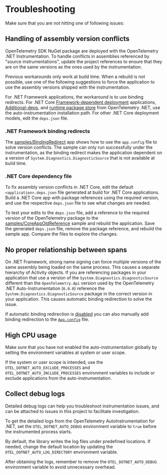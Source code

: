 # Troubleshooting

Make sure that you are not hitting one of following issues:

## Handling of assembly version conflicts

OpenTelemetry SDK NuGet package are deployed with the OpenTelemetry .NET Instrumentation.
To handle conflicts in assemblies referenced by "source instrumentations", update the project 
references to ensure that they are on the same versions as the ones used by the instrumentation.

Previous workarounds only work at build time. When a rebuild is not possible, use one of the
following suggestions to force the application to use the assembly versions shipped with the 
instrumentation.

For .NET Framework applications, the workaround is to use binding redirects. For .NET Core
[Framework-dependent deployment](https://docs.microsoft.com/en-us/dotnet/core/deploying/deploy-with-vs?tabs=vs156#framework-dependent-deployment)
applications,
[Additional-deps](https://github.com/dotnet/runtime/blob/main/docs/design/features/additional-deps.md),
and [runtime package store](https://docs.microsoft.com/en-us/dotnet/core/deploying/runtime-store)
from OpenTelemetry .NET, use the auto-instrumentation installation path.
For other .NET Core deployment models, edit the `deps.json` file.

### .NET Framework binding redirects

The [samples/BindingRedirect](./../samples/BindingRedirect/) app shows how
to use the `app.config` file to solve version conflicts.
The sample can only run successfully under the instrumentation, as the
binding redirect makes the application dependent on a version of `System.Diagnostics.DiagnosticSource`
that is not available at build time.

### .NET Core dependency file

To fix assembly version conflicts in .NET Core, edit the default `<application>.deps.json` file 
generated at build for .NET Core applications. Build a .NET Core app with package
references using the required version, and use the respective `deps.json` file to see what changes
are needed.

To test your edits to the `deps.json` file, add a reference to the required version of the OpenTelemetry
package to the [samples/CoreAppOldReference](./../samples/CoreAppOldReference/) sample and rebuild the
application. Save the generated `deps.json` file, remove the package reference, and rebuild the
sample app. Compare the files to explore the changes.

## No proper relationship between spans

On .NET Framework, strong name signing can force multiple versions of the same 
assembly being loaded on the same process. This causes a separate hierarchy of 
Activity objects. If you are referencing packages in your application that use a 
version of the `System.Diagnostics.DiagnosticSource` different than the `OpenTelemetry.Api` 
version used by the OpenTelemetry .NET Auto-Instrumentation (`6.0.0`) reference the `System.Diagnostics.DiagnosticSource` package in the correct version in your application.
This causes automatic binding redirection to solve the issue.

If automatic binding redirection is [disabled](https://docs.microsoft.com/en-us/dotnet/framework/configure-apps/how-to-enable-and-disable-automatic-binding-redirection)
you can also manually add binding redirection to the [`App.config`](../samples/BindingRedirect/App.config) file.

## High CPU usage

Make sure that you have not enabled the auto-instrumentation globally
by setting the environment variables at system or user scope.

If the system or user scope is intended, use the `OTEL_DOTNET_AUTO_EXCLUDE_PROCESSES`
and `OTEL_DOTNET_AUTO_INCLUDE_PROCESSES` environment variables to include or exclude 
applications from the auto-instrumentation.

## Collect debug logs

Detailed debug logs can help you troubleshoot instrumentation issues, and can be
attached to issues in this project to facilitate investigation.

To get the detailed logs from the OpenTelemetry AutoInstrumentation for .NET, set 
the `OTEL_DOTNET_AUTO_DEBUG` environment variable to `true` before the 
instrumented process starts.

By default, the library writes the log files under predefined locations. If needed, 
change the default location by updating the `OTEL_DOTNET_AUTO_LOG_DIRECTORY` 
environment variable.

After obtaining the logs, remember to remove the `OTEL_DOTNET_AUTO_DEBUG` 
environment variable to avoid unnecessary overhead.
